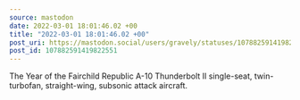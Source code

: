 ```yaml
---
source: mastodon
date: 2022-03-01 18:01:46.02 +00
title: "2022-03-01 18:01:46.02 +00"
post_uri: https://mastodon.social/users/gravely/statuses/107882591419822551
post_id: 107882591419822551
---
```

The Year of the Fairchild Republic A-10 Thunderbolt II single-seat, twin-turbofan, straight-wing, subsonic attack aircraft.


